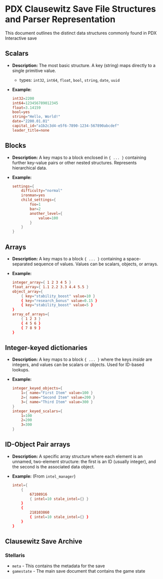 # PDX Clausewitz Save File Structures and Parser Representation

This document outlines the distinct data structures commonly found in PDX Interactive save

## Scalars

* **Description:** The most basic structure. A key (string) maps directly to a single primitive value.
  * types: `int32`, `int64`, `float`, `bool`, `string`, `date`, `uuid`

* **Example:**

    ```toml
    int32=2200
    int64=123456789012345 
    float=3.14159
    bool=yes
    string="Hello, World!"
    date="2200.01.01"    
    capital_id="a1b2c3d4-e5f6-7890-1234-567890abcdef"
    leader_title=none
    ```

## Blocks

* **Description:** A key maps to a block enclosed in `{ ... }` containing further key-value pairs or other nested structures. Represents hierarchical data.
* **Example:**

    ```toml
    settings={
        difficulty="normal"
        ironman=yes
        child_settings={
            foo=1
            bar=2
            another_level={
                value=100
            }
        }
    }
    ```

## Arrays

* **Description:** A key maps to a block `{ ... }` containing a space-separated sequence of values. Values can be scalars, objects, or arrays.
* **Example:**

    ```toml
    integer_array={ 1 2 3 4 5 }
    float_array={ 1.1 2.2 3.3 4.4 5.5 }
    object_array={
        { key="stability_boost" value=10 }
        { key="research_bonus" value=0.15 }
        { key="stability_boost" value=5 }
    }
    array_of_arrays={
        { 1 2 3 }
        { 4 5 6 }
        { 7 8 9 }
    }
    ```

## Integer-keyed dictionaries

* **Description:** A key maps to a block `{ ... }` where the keys *inside* are integers, and values can be scalars or objects. Used for ID-based lookups.
* **Example:**

    ```toml
    integer_keyed_objects={
        1={ name="First Item" value=100 }
        2={ name="Second Item" value=200 }
        3={ name="Third Item" value=300 }
    }
    integer_keyed_scalars={
        1=100
        2=200
        3=300
    }
    ```

## ID-Object Pair arrays

* **Description:** A specific array structure where each element is an unnamed, two-element structure: the first is an ID (usually integer), and the second is the associated data object.

* **Example:** (From `intel_manager`)

    ```toml
    intel={
        { 
            67108916 
            { intel=10 stale_intel={} } 
        }
        { 
            218103860 
            { intel=10 stale_intel={} } 
        }
    }
    ```

## Clausewitz Save Archive

### Stellaris

* `meta` - This contains the metadata for the save
* `gamestate` - The main save document that contains the game state
